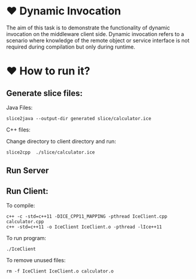 <h1>❤️ Dynamic Invocation</h1>
<p>The aim of this task is to demonstrate the functionality of dynamic invocation on the middleware client side. Dynamic invocation refers to a scenario where knowledge of the remote object or service interface is not required during compilation but only during runtime. </p>

<h1>❤️ How to run it?</h1>

<h2>Generate slice files:</h2>

<p>Java Files: </p>

````
slice2java --output-dir generated slice/calculator.ice
````

<p>C++ files:</p>
 
Change directory to client directory and run:

````
slice2cpp  ./slice/calculator.ice
````
<h2>Run Server</h2>


<h2>Run Client:</h2>

<p>To compile:</p>

````
c++ -c -std=c++11 -DICE_CPP11_MAPPING -pthread IceClient.cpp calculator.cpp
c++ -std=c++11 -o IceClient IceClient.o -pthread -lIce++11
````

<p>To run program: </p>

`````
./IceClient
`````

<p>To remove unused files: </p>

``````
rm -f IceClient IceClient.o calculator.o
``````
